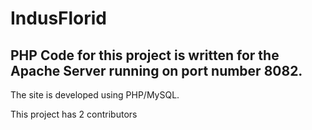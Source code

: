 # IndusFlorid

## PHP Code for this project is written for the Apache Server running on port number 8082.

The site is developed using PHP/MySQL.

This project has 2 contributors 
